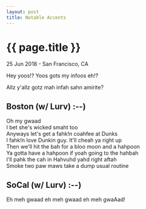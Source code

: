 ```yaml
---
layout: post
title: Notable Accents
---
```


{{ page.title }}
================

<p class="meta">25 Jun 2018 - San Francisco, CA</p>

Hey yoos!? Yoos gots my infoos eh!?

Allz y'allz gotz mah infah sahn amirite?

## Boston (w/ Lurv) :--)
Oh my gwaad  
I bet she's wicked smaht too  
Anyways let's get a fahk!n coahfee at Dunks  
I fahk!n love Dunkin guy. It'll cheah ya right up  
Then we'll hit the bah for a bloo moon and a hahpoon  
Ya gotta have a hahpoon if yoah going to the hahbah  
I'll pahk the cah in Hahvuhd yahd right aftah  
Smoke two paw maws take a dump usual routine  

## SoCal (w/ Lurv) :--)
Eh meh gwaad eh meh gwaad eh meh gwaAad!
